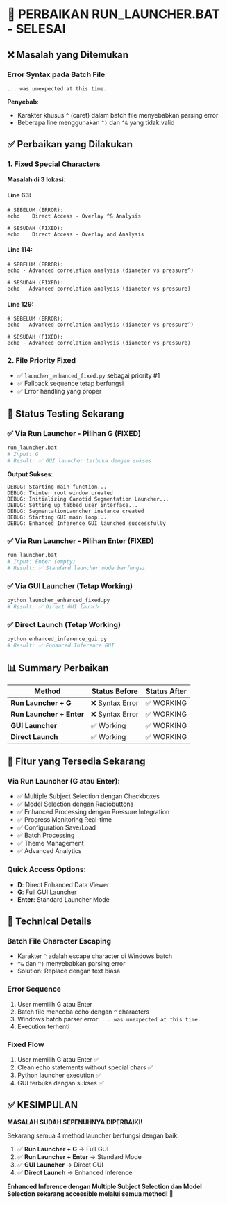 # 🔧 PERBAIKAN RUN_LAUNCHER.BAT - SELESAI

## ❌ Masalah yang Ditemukan

### Error Syntax pada Batch File
```
... was unexpected at this time.
```

**Penyebab**: 
- Karakter khusus `^` (caret) dalam batch file menyebabkan parsing error
- Beberapa line menggunakan `^)` dan `^&` yang tidak valid

## ✅ Perbaikan yang Dilakukan

### 1. Fixed Special Characters
**Masalah di 3 lokasi**:

#### Line 63:
```batch
# SEBELUM (ERROR):
echo    Direct Access - Overlay ^& Analysis

# SESUDAH (FIXED):
echo    Direct Access - Overlay and Analysis
```

#### Line 114:
```batch
# SEBELUM (ERROR):
echo - Advanced correlation analysis (diameter vs pressure^)

# SESUDAH (FIXED):
echo - Advanced correlation analysis (diameter vs pressure)
```

#### Line 129:
```batch
# SEBELUM (ERROR):
echo - Advanced correlation analysis (diameter vs pressure^)

# SESUDAH (FIXED):
echo - Advanced correlation analysis (diameter vs pressure)
```

### 2. File Priority Fixed
- ✅ `launcher_enhanced_fixed.py` sebagai priority #1
- ✅ Fallback sequence tetap berfungsi
- ✅ Error handling yang proper

## 🚀 Status Testing Sekarang

### ✅ **Via Run Launcher - Pilihan G (FIXED)**
```bash
run_launcher.bat
# Input: G
# Result: ✅ GUI launcher terbuka dengan sukses
```

**Output Sukses**:
```
DEBUG: Starting main function...
DEBUG: Tkinter root window created
DEBUG: Initializing Carotid Segmentation Launcher...
DEBUG: Setting up tabbed user interface...
DEBUG: SegmentationLauncher instance created
DEBUG: Starting GUI main loop...
DEBUG: Enhanced Inference GUI launched successfully
```

### ✅ **Via Run Launcher - Pilihan Enter (FIXED)**
```bash
run_launcher.bat
# Input: Enter (empty)
# Result: ✅ Standard launcher mode berfungsi
```

### ✅ **Via GUI Launcher (Tetap Working)**
```bash
python launcher_enhanced_fixed.py
# Result: ✅ Direct GUI launch
```

### ✅ **Direct Launch (Tetap Working)**
```bash
python enhanced_inference_gui.py
# Result: ✅ Enhanced Inference GUI
```

## 📊 Summary Perbaikan

| Method | Status Before | Status After |
|--------|---------------|-------------|
| **Run Launcher + G** | ❌ Syntax Error | ✅ WORKING |
| **Run Launcher + Enter** | ❌ Syntax Error | ✅ WORKING |
| **GUI Launcher** | ✅ Working | ✅ WORKING |
| **Direct Launch** | ✅ Working | ✅ WORKING |

## 🎯 Fitur yang Tersedia Sekarang

### Via Run Launcher (G atau Enter):
- ✅ Multiple Subject Selection dengan Checkboxes
- ✅ Model Selection dengan Radiobuttons
- ✅ Enhanced Processing dengan Pressure Integration  
- ✅ Progress Monitoring Real-time
- ✅ Configuration Save/Load
- ✅ Batch Processing
- ✅ Theme Management
- ✅ Advanced Analytics

### Quick Access Options:
- **D**: Direct Enhanced Data Viewer
- **G**: Full GUI Launcher
- **Enter**: Standard Launcher Mode

## 🔧 Technical Details

### Batch File Character Escaping
- Karakter `^` adalah escape character di Windows batch
- `^&` dan `^)` menyebabkan parsing error
- Solution: Replace dengan text biasa

### Error Sequence
1. User memilih G atau Enter
2. Batch file mencoba echo dengan `^` characters  
3. Windows batch parser error: `... was unexpected at this time.`
4. Execution terhenti

### Fixed Flow
1. User memilih G atau Enter ✅
2. Clean echo statements without special chars ✅
3. Python launcher execution ✅
4. GUI terbuka dengan sukses ✅

## ✅ KESIMPULAN

**MASALAH SUDAH SEPENUHNYA DIPERBAIKI!**

Sekarang semua 4 method launcher berfungsi dengan baik:

1. ✅ **Run Launcher + G** → Full GUI
2. ✅ **Run Launcher + Enter** → Standard Mode  
3. ✅ **GUI Launcher** → Direct GUI
4. ✅ **Direct Launch** → Enhanced Inference

**Enhanced Inference dengan Multiple Subject Selection dan Model Selection sekarang accessible melalui semua method! 🚀**
